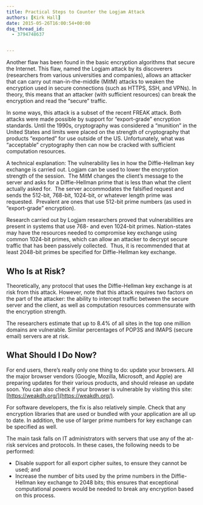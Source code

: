 ```yaml
---
title: Practical Steps to Counter the Logjam Attack
authors: [Kirk Hall]
date: 2015-05-26T16:00:54+00:00
dsq_thread_id:
  - 3794748637


---
```

Another flaw has been found in the basic encryption algorithms that secure the Internet. This flaw, named the Logjam attack by its discoverers (researchers from various universities and companies), allows an attacker that can carry out man-in-the-middle (MitM) attacks to weaken the encryption used in secure connections (such as HTTPS, SSH, and VPNs). In theory, this means that an attacker (with sufficient resources) can break the encryption and read the &ldquo;secure&rdquo; traffic.

In some ways, this attack is a subset of the recent FREAK attack. Both attacks were made possible by support for &ldquo;export-grade&rdquo; encryption standards. Until the 1990s, cryptography was considered a &ldquo;munition&rdquo; in the United States and limits were placed on the strength of cryptography that products &ldquo;exported&rdquo; for use outside of the US. Unfortunately, what was &ldquo;acceptable&rdquo; cryptography then can now be cracked with sufficient computation resources.

A technical explanation: The vulnerability lies in how the Diffie-Hellman key exchange is carried out. Logjam can be used to lower the encryption strength of the session.  The MitM changes the client&rsquo;s message to the server and asks for a Diffie-Hellman prime that is less than what the client actually asked for.  The server accommodates the falsified request and sends the 512-bit, 768-bit, 1024-bit, or whatever length prime was requested.  Prevalent are ones that use 512-bit prime numbers (as used in &ldquo;export-grade&rdquo; encryption). 

Research carried out by Logjam researchers proved that vulnerabilities are present in systems that use 768- and even 1024-bit primes. Nation-states may have the resources needed to compromise key exchange using common 1024-bit primes, which can allow an attacker to decrypt secure traffic that has been passively collected.  Thus, it is recommended that at least 2048-bit primes be specified for Diffie-Hellman key exchange.

## Who Is at Risk?

Theoretically, any protocol that uses the Diffie-Hellman key exchange is at risk from this attack. However, note that this attack requires two factors on the part of the attacker: the ability to intercept traffic between the secure server and the client, as well as computation resources commensurate with the encryption strength.

The researchers estimate that up to 8.4% of all sites in the top one million domains are vulnerable. Similar percentages of POP3S and IMAPS (secure email) servers are at risk.

## What Should I Do Now?

For end users, there&rsquo;s really only one thing to do: update your browsers. All the major browser vendors (Google, Mozilla, Microsoft, and Apple) are preparing updates for their various products, and should release an update soon. You can also check if your browser is vulnerable by visiting this site: [https://weakdh.org/](https://weakdh.org/).

For software developers, the fix is also relatively simple. Check that any encryption libraries that are used or bundled with your application are all up to date. In addition, the use of larger prime numbers for key exchange can be specified as well.

The main task falls on IT administrators with servers that use any of the at-risk services and protocols. In these cases, the following needs to be performed:

  * Disable support for all export cipher suites, to ensure they cannot be used; and
  * Increase the number of bits used by the prime numbers in the Diffie-Hellman key exchange to 2048 bits; this ensures that exceptional computational powers would be needed to break any encryption based on this process.